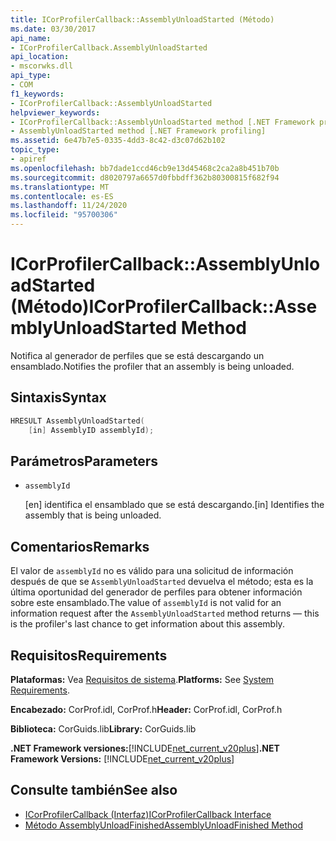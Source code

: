 ```yaml
---
title: ICorProfilerCallback::AssemblyUnloadStarted (Método)
ms.date: 03/30/2017
api_name:
- ICorProfilerCallback.AssemblyUnloadStarted
api_location:
- mscorwks.dll
api_type:
- COM
f1_keywords:
- ICorProfilerCallback::AssemblyUnloadStarted
helpviewer_keywords:
- ICorProfilerCallback::AssemblyUnloadStarted method [.NET Framework profiling]
- AssemblyUnloadStarted method [.NET Framework profiling]
ms.assetid: 6e47b7e5-0335-4dd3-8c42-d3c07d62b102
topic_type:
- apiref
ms.openlocfilehash: bb7dade1ccd46cb9e13d45468c2ca2a8b451b70b
ms.sourcegitcommit: d8020797a6657d0fbbdff362b80300815f682f94
ms.translationtype: MT
ms.contentlocale: es-ES
ms.lasthandoff: 11/24/2020
ms.locfileid: "95700306"
---
```

# <a name="icorprofilercallbackassemblyunloadstarted-method"></a><span data-ttu-id="2ca29-102">ICorProfilerCallback::AssemblyUnloadStarted (Método)</span><span class="sxs-lookup"><span data-stu-id="2ca29-102">ICorProfilerCallback::AssemblyUnloadStarted Method</span></span>

<span data-ttu-id="2ca29-103">Notifica al generador de perfiles que se está descargando un ensamblado.</span><span class="sxs-lookup"><span data-stu-id="2ca29-103">Notifies the profiler that an assembly is being unloaded.</span></span>  
  
## <a name="syntax"></a><span data-ttu-id="2ca29-104">Sintaxis</span><span class="sxs-lookup"><span data-stu-id="2ca29-104">Syntax</span></span>  
  
```cpp  
HRESULT AssemblyUnloadStarted(  
    [in] AssemblyID assemblyId);  
```  
  
## <a name="parameters"></a><span data-ttu-id="2ca29-105">Parámetros</span><span class="sxs-lookup"><span data-stu-id="2ca29-105">Parameters</span></span>

- `assemblyId`

  <span data-ttu-id="2ca29-106">\[en] identifica el ensamblado que se está descargando.</span><span class="sxs-lookup"><span data-stu-id="2ca29-106">\[in] Identifies the assembly that is being unloaded.</span></span>

## <a name="remarks"></a><span data-ttu-id="2ca29-107">Comentarios</span><span class="sxs-lookup"><span data-stu-id="2ca29-107">Remarks</span></span>  

 <span data-ttu-id="2ca29-108">El valor de `assemblyId` no es válido para una solicitud de información después de que se `AssemblyUnloadStarted` devuelva el método; esta es la última oportunidad del generador de perfiles para obtener información sobre este ensamblado.</span><span class="sxs-lookup"><span data-stu-id="2ca29-108">The value of `assemblyId` is not valid for an information request after the `AssemblyUnloadStarted` method returns — this is the profiler's last chance to get information about this assembly.</span></span>  
  
## <a name="requirements"></a><span data-ttu-id="2ca29-109">Requisitos</span><span class="sxs-lookup"><span data-stu-id="2ca29-109">Requirements</span></span>  

 <span data-ttu-id="2ca29-110">**Plataformas:** Vea [Requisitos de sistema](../../get-started/system-requirements.md).</span><span class="sxs-lookup"><span data-stu-id="2ca29-110">**Platforms:** See [System Requirements](../../get-started/system-requirements.md).</span></span>  
  
 <span data-ttu-id="2ca29-111">**Encabezado:** CorProf.idl, CorProf.h</span><span class="sxs-lookup"><span data-stu-id="2ca29-111">**Header:** CorProf.idl, CorProf.h</span></span>  
  
 <span data-ttu-id="2ca29-112">**Biblioteca:** CorGuids.lib</span><span class="sxs-lookup"><span data-stu-id="2ca29-112">**Library:** CorGuids.lib</span></span>  
  
 <span data-ttu-id="2ca29-113">**.NET Framework versiones:**[!INCLUDE[net_current_v20plus](../../../../includes/net-current-v20plus-md.md)]</span><span class="sxs-lookup"><span data-stu-id="2ca29-113">**.NET Framework Versions:** [!INCLUDE[net_current_v20plus](../../../../includes/net-current-v20plus-md.md)]</span></span>  
  
## <a name="see-also"></a><span data-ttu-id="2ca29-114">Consulte también</span><span class="sxs-lookup"><span data-stu-id="2ca29-114">See also</span></span>

- [<span data-ttu-id="2ca29-115">ICorProfilerCallback (Interfaz)</span><span class="sxs-lookup"><span data-stu-id="2ca29-115">ICorProfilerCallback Interface</span></span>](icorprofilercallback-interface.md)
- [<span data-ttu-id="2ca29-116">Método AssemblyUnloadFinished</span><span class="sxs-lookup"><span data-stu-id="2ca29-116">AssemblyUnloadFinished Method</span></span>](icorprofilercallback-assemblyunloadfinished-method.md)
